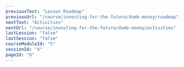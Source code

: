```yaml
---
previousText: "Lesson Roadmap"
previousUrl: "/course/investing-for-the-future/dumb-money/roadmap"
nextText: "Activities"
nextUrl: "/course/investing-for-the-future/dumb-money/activities"
lastLession: "false"
lastSession: "false"
courseModuleId: "5"
sessionId: "4"
pageId: "6"
---
```



<sparkle-animation-player src="./animation1/m4l3_part1.js" composition="6F53CC10F2C81940927BA93AF8372292"></sparkle-animation-player>
